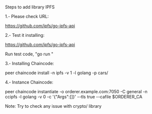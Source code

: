 
Steps to add library IPFS

1.- Please check URL:

https://github.com/ipfs/go-ipfs-api

2.- Test it installing:

https://github.com/ipfs/go-ipfs-api

Run test code, "go run <name file golang>"

3.- Installing Chaincode:

peer chaincode install -n ipfs -v 1 -l golang -p cars/

4.- Instance Chaincode:

peer chaincode instantiate -o orderer.example.com:7050 -C general -n ccipfs -l golang -v 0 -c '{"Args":[]}' --tls true --cafile $ORDERER_CA 

Note: Try to check any issue with crypto/ library
